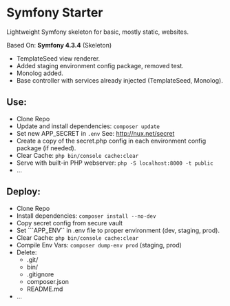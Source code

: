 # Symfony Starter

Lightweight Symfony skeleton for basic, mostly static, websites.

Based On: **Symfony 4.3.4** (Skeleton)

- TemplateSeed view renderer.
- Added staging environment config package, removed test.
- Monolog added.
- Base controller with services already injected (TemplateSeed, Monolog).

## Use:

- Clone Repo
- Update and install dependencies: ```composer update```
- Set new APP_SECRET in ```.env``` See: http://nux.net/secret
- Create a copy of the secret.php config in each environment config package (if needed).
- Clear Cache: ```php bin/console cache:clear```
- Serve with built-in PHP webserver: ```php -S localhost:8000 -t public```
- ...

## Deploy:

- Clone Repo
- Install dependencies: ```composer install --no-dev```
- Copy secret config from secure vault
- Set ```APP_ENV`` in .env file to proper environment (dev, staging, prod).
- Clear Cache: ```php bin/console cache:clear```
- Compile Env Vars: ```composer dump-env prod``` (staging, prod)
- Delete:
  - .git/
  - bin/
  - .gitignore
  - composer.json
  - README.md
- ...
